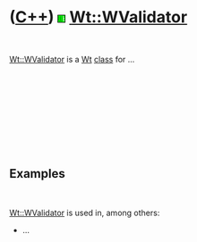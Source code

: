
 

 

 

 

 

([C++](Cpp.md)) ![Wt](PicWt.png) [Wt::WValidator](CppWValidator.md)
=====================================================================

 

[Wt::WValidator](CppWValidator.md) is a [Wt](CppWt.md)
[class](CppClass.md) for ...

 

 

 

 

 

Examples
--------

 

[Wt::WValidator](CppWValidator.md) is used in, among others:

-   ...

 

 

 

 

 

 

